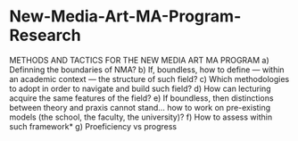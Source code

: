 # New-Media-Art-MA-Program-Research

METHODS AND TACTICS FOR THE NEW MEDIA ART MA PROGRAM
a) Definning the boundaries of NMA?
b) If, boundless, how to define — within an academic context — the structure of such field?
c) Which methodologies to adopt in order to navigate and build such field?
d) How can lecturing acquire the same features of the field?
e) If boundless, then distinctions between theory and praxis cannot stand… how to work on pre-existing models (the school, the faculty, the university)?
f) How to assess within such framework*
g) Proeficiency vs progress
